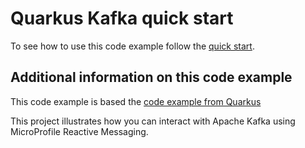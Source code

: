 Quarkus Kafka quick start
========================
To see how to use this code example follow the [quick start](../../quarkus).

## Additional information on this code example

This code example is based the [code example from Quarkus](https://github.com/quarkusio/quarkus-quickstarts/blob/main/kafka-quickstart)

This project illustrates how you can interact with Apache Kafka using MicroProfile Reactive Messaging.
